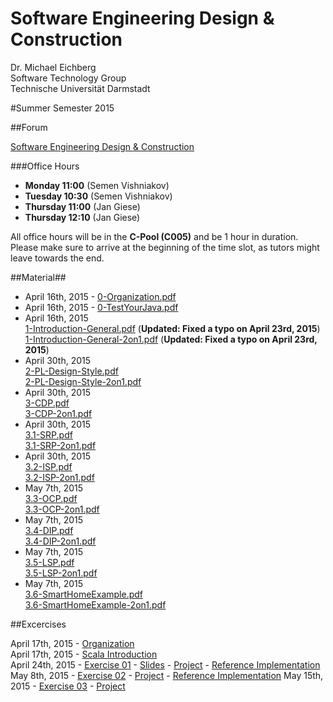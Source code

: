 Software Engineering Design & Construction
===
Dr. Michael Eichberg  
Software Technology Group  
Technische Universität Darmstadt

#Summer Semester 2015

##Forum

[Software Engineering Design & Construction](https://www.fachschaft.informatik.tu-darmstadt.de/forum//viewforum.php?f=234)

###Office Hours
* **Monday 11:00** (Semen Vishniakov)
* **Tuesday 10:30** (Semen Vishniakov)
* **Thursday 11:00** (Jan Giese)
* **Thursday 12:10** (Jan Giese)

All office hours will be in the **C-Pool (C005)** and be 1 hour in duration.
Please make sure to arrive at the beginning of the time slot, as tutors might leave towards the end.

##Material##

 * April 16th, 2015 - [0-Organization.pdf](0-Organization.pdf)  
 * April 16th, 2015 - [0-TestYourJava.pdf](0-TestYourJava.pdf)  
 * April 16th, 2015  
  [1-Introduction-General.pdf](1-Introduction-General.pdf) (**Updated: Fixed a typo on April 23rd, 2015**)   
  [1-Introduction-General-2on1.pdf](1-Introduction-General-2on1.pdf) (**Updated: Fixed a typo on April 23rd, 2015**)   
 * April 30th, 2015  
  [2-PL-Design-Style.pdf](2-PL-Design-Style.pdf)  
  [2-PL-Design-Style-2on1.pdf](2-PL-Design-Style-2on1.pdf)
 * April 30th, 2015  
  [3-CDP.pdf](3-CDP.pdf)  
  [3-CDP-2on1.pdf](3-CDP-2on1.pdf)  
 * April 30th, 2015  
  [3.1-SRP.pdf](3.1-SRP.pdf)  
  [3.1-SRP-2on1.pdf](3.1-SRP-2on1.pdf)  
 * April 30th, 2015  
  [3.2-ISP.pdf](3.2-ISP.pdf)  
  [3.2-ISP-2on1.pdf](3.2-ISP-2on1.pdf)  
 * May 7th, 2015  
  [3.3-OCP.pdf](3.3-OCP.pdf)  
  [3.3-OCP-2on1.pdf](3.3-OCP-2on1.pdf)  
 * May 7th, 2015  
  [3.4-DIP.pdf](3.4-DIP.pdf)  
  [3.4-DIP-2on1.pdf](3.4-DIP-2on1.pdf)  
 * May 7th, 2015  
  [3.5-LSP.pdf](3.5-LSP.pdf)  
  [3.5-LSP-2on1.pdf](3.5-LSP-2on1.pdf) 
 * May 7th, 2015   
  [3.6-SmartHomeExample.pdf](3.6-SmartHomeExample.pdf)  
  [3.6-SmartHomeExample-2on1.pdf](3.6-SmartHomeExample-2on1.pdf) 

##Excercises

April 17th, 2015 - [Organization](Exercises/ex00/orga.pdf)  
April 17th, 2015 - [Scala Introduction](Exercises/ex00/scala.pdf)  
April 24th, 2015 - [Exercise 01](Exercises/ex01/ex01.pdf) - [Slides](Exercises/ex01/ex01slides.pdf) - [Project](Exercises/ex01/ex01.zip) - [Reference Implementation](Exercises/ex01/ex01_solution.zip)  
May 8th, 2015 - [Exercise 02](Exercises/ex02/ex02.pdf) - [Project](Exercises/ex02/ex02.zip) - [Reference Implementation](Exercises/ex02/ex02_solution.zip)
May 15th, 2015 - [Exercise 03](Exercises/ex03/ex03.pdf) - [Project](Exercises/ex03/ex03.zip)  
